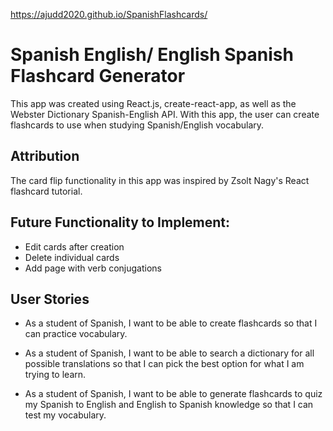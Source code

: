 https://ajudd2020.github.io/SpanishFlashcards/

# Spanish English/ English Spanish Flashcard Generator

This app was created using React.js, create-react-app, as well as the Webster Dictionary Spanish-English API. With this app, the user can create flashcards to use when studying Spanish/English vocabulary.

## Attribution

The card flip functionality in this app was inspired by Zsolt Nagy's React flashcard tutorial.

## Future Functionality to Implement:
* Edit cards after creation
* Delete individual cards
* Add page with verb conjugations

## User Stories

* As a student of Spanish, I want to be able to create flashcards so that I can practice vocabulary. 

* As a student of Spanish, I want to be able to search a dictionary for all possible translations so that I can pick the best option for what I am trying to learn. 

* As a student of Spanish, I want to be able to generate flashcards to quiz my Spanish to English and English to Spanish knowledge so that I can test my vocabulary. 